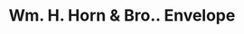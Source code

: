 ---
doi: 10.7916/D8FJ3V02
date_other: '1894'
date_other_textual: '1894'
form: printed ephemera
genre:
- Envelopes
name:
- Wm. H. Horn & Bro.
object_in_context_url: https://biggert.cul.columbia.edu/items/view/ave_biggert_01705
subject_hierarchical_geographic:
- Philadelphia, Pennsylvania, United States
subject_name:
- Wm. H. Horn & Bro.
title: Wm. H. Horn & Bro.. Envelope
sort_title: Wm. H. Horn & Bro.. Envelope
call_number: ave_biggert_01705
coordinates:
- 40.00944444444445,-75.13333333333334
pid: ave_biggert_01705
identifiers: ave_biggert_01705
thumbnail: https://derivativo-3.library.columbia.edu/iiif/2/ldpd:490760/full/!256,256/0/native.jpg
permalink: "/items/ave_biggert_01705/"
layout: iiif-image-page
---